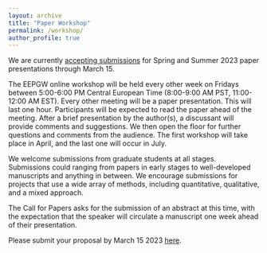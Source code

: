 ```yaml
---
layout: archive
title: "Paper Workshop"
permalink: /workshop/
author_profile: true
---
```


We are currently [accepting submissions](https://forms.gle/ozkZKfXx4bzJMVcg7) for Spring and Summer 2023 paper presentations through March 15. 

The EEPGW online workshop will be held every other week on Fridays between 5:00-6:00 PM Central European Time (8:00-9:00 AM PST, 11:00-12:00 AM EST). Every other meeting will be a paper presentation. This will last one hour. Participants will be expected to read the paper ahead of the meeting. After a brief presentation by the author(s), a discussant will provide comments and suggestions. We then open the floor for further questions and comments from the audience. The first workshop will take place in April, and the last one will occur in July.

We welcome submissions from graduate students at all stages. Submissions could ranging from papers in early stages to well-developed manuscripts and anything in between.  We encourage submissions for projects that use a wide array of methods, including quantitative, qualitative, and a mixed approach.

The Call for Papers asks for the submission of an abstract at this time, with the expectation that the speaker will circulate a manuscript one week ahead of their presentation. 

Please submit your proposal by March 15 2023 [here](https://forms.gle/ozkZKfXx4bzJMVcg7).
